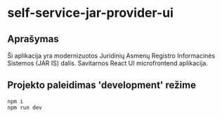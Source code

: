 # self-service-jar-provider-ui

## Aprašymas

Ši aplikacija yra modernizuotos Juridinių Asmenų Registro Informacinės Sistemos (JAR IS) dalis.
Savitarnos React UI microfrontend aplikacija.


## Projekto paleidimas 'development' režime

```
npm i
npm run dev
```

